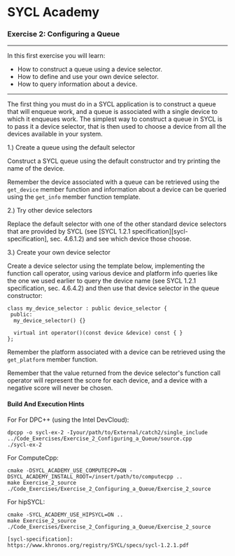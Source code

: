 # SYCL Academy

### Exercise 2: Configuring a Queue

---

In this first exercise you will learn:
* How to construct a queue using a device selector.
* How to define and use your own device selector.
* How to query information about a device.

---

The first thing you must do in a SYCL application is to construct a queue that
will enqueue work, and a queue is associated with a single device to which it
enqueues work. The simplest way to construct a queue in SYCL is to pass it a
device selector, that is then used to choose a device from all the devices
available in your system.

1.) Create a queue using the default selector

Construct a SYCL queue using the default constructor and try printing the name
of the device.

Remember the device associated with a queue can be retrieved using the
`get_device` member function and information about a device can be queried
using the `get_info` member function template.

2.) Try other device selectors

Replace the default selector with one of the other standard device selectors
that are provided by SYCL (see [SYCL 1.2.1 specification][sycl-specification],
sec. 4.6.1.2) and see which device those choose.

3.) Create your own device selector

Create a device selector using the template below, implementing the function
call operator, using various device and platform info queries like the one we
used earlier to query the device name (see SYCL 1.2.1 specification, sec.
4.6.4.2) and then use that device selector in the queue constructor:

```
class my_device_selector : public device_selector {
 public:
  my_device_selector() {}

  virtual int operator()(const device &device) const { }
};
```

Remember the platform associated with a device can be retrieved using the
`get_platform` member function.

Remember that the value returned from the device selector's function call
operator will represent the score for each device, and a device with a negative
score will never be chosen. 

#### Build And Execution Hints

For For DPC++ (using the Intel DevCloud):
```
dpcpp -o sycl-ex-2 -Iyour/path/to/External/catch2/single_include ../Code_Exercises/Exercise_2_Configuring_a_Queue/source.cpp
./sycl-ex-2
```

For ComputeCpp:
```
cmake -DSYCL_ACADEMY_USE_COMPUTECPP=ON -DSYCL_ACADEMY_INSTALL_ROOT=/insert/path/to/computecpp ..
make Exercise_2_source
./Code_Exercises/Exercise_2_Configuring_a_Queue/Exercise_2_source
```

For hipSYCL:
```
cmake -SYCL_ACADEMY_USE_HIPSYCL=ON ..
make Exercise_2_source
./Code_Exercises/Exercise_2_Configuring_a_Queue/Exercise_2_source

[sycl-specification]: https://www.khronos.org/registry/SYCL/specs/sycl-1.2.1.pdf